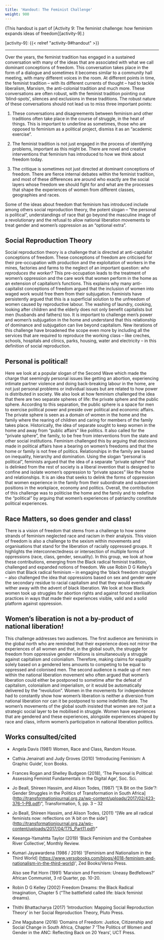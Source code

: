 ```yaml
---
title: 'Handout: The Feminist Challenge'
weight: 900
---
```


(This handout is part of [Activity 9: The feminist challenge: how feminism expands ideas of freedom][activity-9].)

[activity-9]: {{< relref "activity-9#handout" >}}

----

Over the years, the feminist tradition has engaged in a sustained conversation with
many of the ideas that are associated with what we call dominant conceptions of
freedom. This conversation takes place in the form of a dialogue and sometimes it
becomes similar to a community hall meeting, with many different voices in the room.
At different points in time, the feminist tradition – with its different currents of thought
– had to tackle liberalism, Marxism, the anti-colonial tradition and much more. These
conversations are often robust, with the feminist tradition pointing out ‘blind-spots’,
silences and exclusions in these traditions. The robust nature of these conversations
should not lead us to miss three important points:

1. These conversations and disagreements between feminism and other
traditions often take place in the course of struggle, in the heat of things.
This is important to underline as sometimes, those who are opposed to
feminism as a political project, dismiss it as an “academic exercise”.

2. The feminist tradition is not just engaged in the process of identifying
problems, important as this might be. There are novel and creative
interventions that feminism has introduced to how we think about freedom
today.

3.  The critique is sometimes not just directed at dominant conceptions of
freedom. There are fierce internal debates within the feminist tradition, and
most of these differences are around who exactly are the social layers
whose freedom we should fight for and what are the processes that shape
the experiences of women from different classes, geographies and races.

Some of the ideas about freedom that feminism has introduced include among
others social reproduction theory, the potent slogan – “the personal is political”,
understandings of race that go beyond the masculine image of a revolutionary and
the refusal to allow national liberation movements to treat gender and women’s
oppression as an “optional extra”.

## Social Reproduction Theory

Social reproduction theory is a challenge that is directed at anti-capitalist
conceptions of freedom. These conceptions of freedom are criticised for their
pre-occupation with production and the exploitation of workers in the mines, factories
and farms to the neglect of an important question: *who reproduces the worker?* This
pre-occupation leads to the treatment of women’s oppression and the care work that
women perform in the home as an extension of capitalism’s functions. This explains
why many anti-capitalist conceptions of freedom argued that the inclusion of women
into waged work would free them from their subjugation. Feminists have persistently
argued that this is a superficial solution to the unfreedom of women caused by
reproductive labour. The washing of laundry, cooking, looking after children and the
elderly does not only benefit capitalists but men (husbands and fathers) too. It is
important to challenge men’s power and women’s subjugation in the home and
understand that this relationship of dominance and subjugation can live beyond
capitalism. New iterations of this challenge have broadened the scope even more by
including all the services that are required to reproduce the working class – like
creches, schools, hospitals and clinics, parks, housing, water and electricity – in this
definition of social reproduction.

## Personal is political!

Here we look at a popular slogan of the Second Wave which made the charge that
seemingly personal issues like getting an abortion, experiencing intimate partner
violence and doing back-breaking labour in the home, are not just personal problems
or individual issues but are related to how power is distributed in society. We also
look at how feminism challenged the idea that there are two separate spheres of life:
the private sphere and the public sphere. According to this separation, the public
sphere is a space for men to exercise political power and preside over political and
economic affairs. The private sphere is seen as a domain of women in the home and
the family where the rearing of children and caring for members of the family takes
place. Historically, the idea of separate sought to keep women in the home and away
from “public affairs” like politics. It also called for the “private sphere”, the family, to
be free from interventions from the state and other social institutions. Feminism
challenged this by arguing that decisions made in political affairs have a bearing on
women’s freedoms and that the home or family is not free of politics. Relationships in
the family are based on inequality, hierarchy and domination. Using the slogan
“personal is political”, feminists argued that the idea of a separate “private sphere”
that is delinked from the rest of society is a liberal invention that is designed to
confine and isolate women’s oppression to “private spaces” like the home and
relationships. It is an idea that seeks to delink the forms of oppression that women
experience in the family from their subordinate and subservient positions in the
workplace, economy and politics. Overall, the contribution of this challenge was to
politicise the home and the family and to redefine the “political” by arguing that
women’s experiences of patriarchy constitute political experiences.

## Race Matters, so does gender and class!

There is a vision of freedom that stems from a challenge to how some strands of
feminism neglected race and racism in their analysis. This vision of freedom is also a
challenge to the sexism within movements and organisations that stand for the
liberation of racially oppressed groups. It highlights the interconnectedness or
intersection of multiple forms of oppressions (race, class, gender, sexuality). In this
group, we look at how these contributions, emerging from the Black radical feminist
tradition, challenged and expanded notions of freedom. We use Robin D G Kelley’s
claim that Black radical feminism – in engaging the ‘black freedom struggle’ – also
challenged the idea that oppressions based on sex and gender were the secondary
residue to racial capitalism and that they would eventually wither away with the
advent of black liberation. We look at how Black women took up struggles for
abortion rights and against forced sterilisation practices in ways that made their
experiences visible, valid and a solid platform against oppression.

## Women’s liberation is not a by-product of national liberation!

This challenge addresses two audiences. The first audience are feminists in the
global north who are reminded that their experience does not mirror the experiences
of all women and that, in the global south, the struggle for freedom from oppressive
gender relations is simultaneously a struggle against capitalism and colonialism.
Therefore, making claims for equality solely based on a gendered lens amounts to
competing to be equal to oppressed and colonised men. The second audience is
made up of men within the national liberation movement who often argued that
women’s liberation could either be postponed to sometime after the defeat of
capitalism, colonialism and imperialism, or it would be automatically delivered by the
“revolution”. Women in the movements for independence had to constantly show
how women’s liberation is neither a diversion from national liberation nor can it be
postponed to some indefinite date. The women’s movements of the global south
insisted that women are not just a strategic social layer to be mobilised in struggle.
Women have experiences that are gendered and these experiences, alongside
experiences shaped by race and class, inform women’s participation in national
liberation politics.

## Works consulted/cited

* Angela Davis (1981) Women, Race and Class, Random House.

* Cathia Jenainati and Judy Groves (2010) ‘Introducing Feminism: A Graphic Guide’, Icon Books.

* Frances Rogan and Shelley Budgeon (2018), ‘The Personal is Political: Assessing Feminist
Fundamentals in the Digital Age’, Soc. Sci.

* Jo Beall, Shireen Hassim, and Alison Todes, (1987)
“[‘A Bit on the Side’?: Gender Struggles in the Politics of Transformation in South Africa]
(http://transformationjournal.org.za/wp-content/uploads/2017/02/423-376-1-PB.pdf)”,
Transformation, 5, pp. 3 – 32

* Jo Beall, Shireen Hassim, and Alison Todes, (2011)
“[We are all radical feminists now: reflections on ‘A bit on the side’]
(http://transformationjournal.org.za/wp-content/uploads/2017/04/T75_Part11.pdf)” 

* Keeanga-Yamahtta Taylor (2019) ‘Black Feminism and the Combahee River Collective’, Monthly
Review.

* Kumari Jayawardena (1986 / 2016)
    '[Feminism and Nationalism in the Third World]
    (https://www.versobooks.com/blogs/4018-feminism-and-nationalism-in-the-third-world)',
    Zed Books/Verso Press.

    Also see Pat Horn (1991) ‘Marxism and Feminism: Uneasy Bedfellows?’ African Communist, 3 rd Quarter, pp. 10-20.

* Robin D G Kelley (2002) Freedom Dreams: the Black Radical Imagination, Chapter 5
(“The battlefield called life: black feminist dreams).

* Thithi Bhattacharya (2017) ‘Introduction: Mapping Social Reproduction Theory’ in her Social
Reproduction Theory, Pluto Press.

* Zine Magubane (2016) ‘Domains of Freedom: Justice, Citizenship and Social Change in South Africa,
Chapter 7 ‘The Politics of Women and Gender in the ANC: Reflecting Back on 20 Years’, UCT Press.
